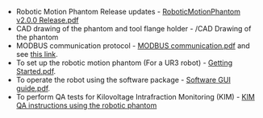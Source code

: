 * Robotic Motion Phantom Release updates                                 -   [RoboticMotionPhantom v2.0.0 Release.pdf](https://github.com/ACRF-Image-X-Institute/6-DoF-Robotic-Motion-Phantom/blob/main/Documentation/RoboticMotionPhantom%20v2.0.0%20Release.pdf)
* CAD drawing of the phantom and tool flange holder                      -   /CAD Drawing of the phantom
* MODBUS communication protocol                                          -   [MODBUS communication.pdf](https://github.com/ACRF-Image-X-Institute/6-DoF-Robotic-Motion-Phantom/blob/main/Documentation/MODBUS%20communication.pdf) and see [this link](https://www.universal-robots.com/articles/ur/modbus-server/).
* To set up the robotic motion phantom (For a UR3 robot)                 -   [Getting Started.pdf](https://github.com/ACRF-Image-X-Institute/6-DoF-Robotic-Motion-Phantom/blob/main/Documentation/Getting%20Started.docx). 
* To operate the robot using the software package                        -   [Software GUI guide.pdf](https://github.com/ACRF-Image-X-Institute/6-DoF-Robotic-Motion-Phantom/blob/main/Documentation/Software%20GUI%20Guide.pdf). 
* To perform QA tests for Kilovoltage Intrafraction Monitoring (KIM)     -   [KIM QA instructions using the robotic phantom](https://github.com/ACRF-Image-X-Institute/6-DoF-Robotic-Motion-Phantom/blob/main/Documentation/KIM%20QA%20Instructions.pdf)
